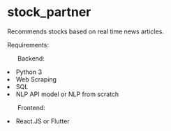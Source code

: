 # stock_partner
Recommends stocks based on real time news articles.

Requirements:
  <ul>Backend:</ul>
    <li>Python 3</li>
    <li>Web Scraping</li>
    <li>SQL</li>
    <li>NLP API model or NLP from scratch</li>
    
   <ul>Frontend:</ul>
   <li>React.JS or Flutter</li>
  
  

